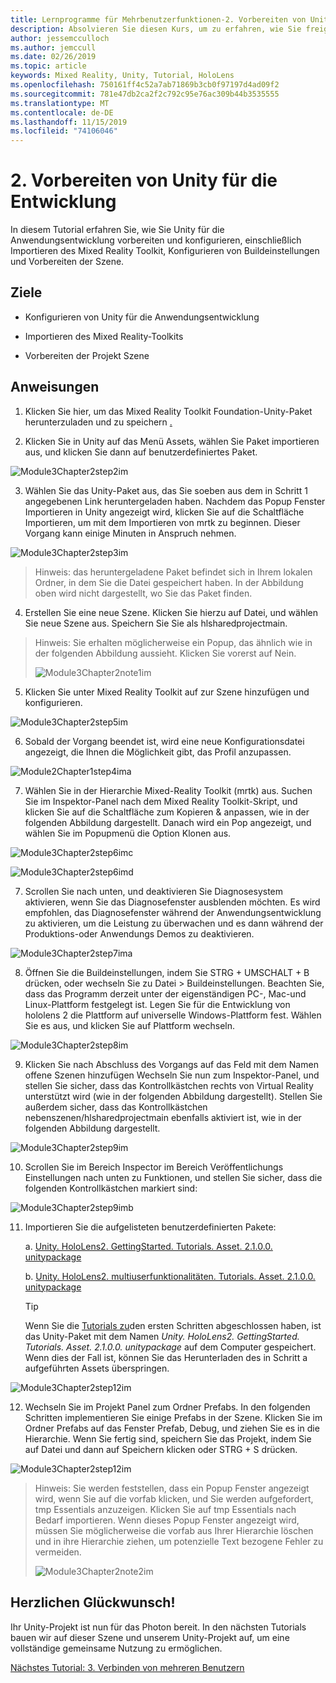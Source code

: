 ```yaml
---
title: Lernprogramme für Mehrbenutzerfunktionen-2. Vorbereiten von Unity für die Entwicklung
description: Absolvieren Sie diesen Kurs, um zu erfahren, wie Sie freigegebene Umgebungen mit mehreren Benutzern in einer hololens 2-Anwendung implementieren.
author: jessemcculloch
ms.author: jemccull
ms.date: 02/26/2019
ms.topic: article
keywords: Mixed Reality, Unity, Tutorial, HoloLens
ms.openlocfilehash: 750161ff4c52a7ab71869b3cb0f97197d4ad09f2
ms.sourcegitcommit: 781e47db2ca2f2c792c95e76ac309b44b3535555
ms.translationtype: MT
ms.contentlocale: de-DE
ms.lasthandoff: 11/15/2019
ms.locfileid: "74106046"
---
```

# <a name="2-getting-unity-ready-for-development"></a>2. Vorbereiten von Unity für die Entwicklung 


In diesem Tutorial erfahren Sie, wie Sie Unity für die Anwendungsentwicklung vorbereiten und konfigurieren, einschließlich Importieren des Mixed Reality Toolkit, Konfigurieren von Buildeinstellungen und Vorbereiten der Szene.

## <a name="objectives"></a>Ziele

- Konfigurieren von Unity für die Anwendungsentwicklung

- Importieren des Mixed Reality-Toolkits

- Vorbereiten der Projekt Szene

## <a name="instructions"></a>Anweisungen

1. Klicken Sie hier, um das Mixed Reality Toolkit Foundation-Unity-Paket herunterzuladen und zu speichern [.](https://github.com/microsoft/MixedRealityToolkit-Unity/releases/download/v2.1.0/Microsoft.MixedReality.Toolkit.Unity.Foundation.2.1.0.unitypackage)

2. Klicken Sie in Unity auf das Menü Assets, wählen Sie Paket importieren aus, und klicken Sie dann auf benutzerdefiniertes Paket.

![Module3Chapter2step2im](images/module3chapter2step2im.PNG)

3. Wählen Sie das Unity-Paket aus, das Sie soeben aus dem in Schritt 1 angegebenen Link heruntergeladen haben. Nachdem das Popup Fenster Importieren in Unity angezeigt wird, klicken Sie auf die Schaltfläche Importieren, um mit dem Importieren von mrtk zu beginnen. Dieser Vorgang kann einige Minuten in Anspruch nehmen.

![Module3Chapter2step3im](images/module3chapter2step3im.PNG)

> Hinweis: das heruntergeladene Paket befindet sich in Ihrem lokalen Ordner, in dem Sie die Datei gespeichert haben. In der Abbildung oben wird nicht dargestellt, wo Sie das Paket finden.

4. Erstellen Sie eine neue Szene. Klicken Sie hierzu auf Datei, und wählen Sie neue Szene aus. Speichern Sie Sie als hlsharedprojectmain.

> Hinweis: Sie erhalten möglicherweise ein Popup, das ähnlich wie in der folgenden Abbildung aussieht. Klicken Sie vorerst auf Nein.
>
> ![Module3Chapter2note1im](images/module3chapter2note1im.PNG)

5. Klicken Sie unter Mixed Reality Toolkit auf zur Szene hinzufügen und konfigurieren.

![Module3Chapter2step5im](images/module3chapter2step5im.PNG)

6. Sobald der Vorgang beendet ist, wird eine neue Konfigurationsdatei angezeigt, die Ihnen die Möglichkeit gibt, das Profil anzupassen. 

![Module2Chapter1step4ima](images/Module2Chapter1step4ima.PNG)

7. Wählen Sie in der Hierarchie Mixed-Reality Toolkit (mrtk) aus. Suchen Sie im Inspektor-Panel nach dem Mixed Reality Toolkit-Skript, und klicken Sie auf die Schaltfläche zum Kopieren & anpassen, wie in der folgenden Abbildung dargestellt.  Danach wird ein Pop angezeigt, und wählen Sie im Popupmenü die Option Klonen aus.

![Module3Chapter2step6imc](images/module3chapter2step6imc.PNG)

![Module3Chapter2step6imd](images/module3chapter2step6imd.PNG)

7. Scrollen Sie nach unten, und deaktivieren Sie Diagnosesystem aktivieren, wenn Sie das Diagnosefenster ausblenden möchten. Es wird empfohlen, das Diagnosefenster während der Anwendungsentwicklung zu aktivieren, um die Leistung zu überwachen und es dann während der Produktions-oder Anwendungs Demos zu deaktivieren. 

![Module3Chapter2step7ima](images/module3chapter2step7ima.PNG)

8. Öffnen Sie die Buildeinstellungen, indem Sie STRG + UMSCHALT + B drücken, oder wechseln Sie zu Datei > Buildeinstellungen. Beachten Sie, dass das Programm derzeit unter der eigenständigen PC-, Mac-und Linux-Plattform festgelegt ist. Legen Sie für die Entwicklung von hololens 2 die Plattform auf universelle Windows-Plattform fest. Wählen Sie es aus, und klicken Sie auf Plattform wechseln.

![Module3Chapter2step8im](images/module3chapter2step8im.PNG)

9. Klicken Sie nach Abschluss des Vorgangs auf das Feld mit dem Namen offene Szenen hinzufügen Wechseln Sie nun zum Inspektor-Panel, und stellen Sie sicher, dass das Kontrollkästchen rechts von Virtual Reality unterstützt wird (wie in der folgenden Abbildung dargestellt). Stellen Sie außerdem sicher, dass das Kontrollkästchen nebenszenen/hlsharedprojectmain ebenfalls aktiviert ist, wie in der folgenden Abbildung dargestellt.

![Module3Chapter2step9im](images/module3chapter2step9im.PNG)

10. Scrollen Sie im Bereich Inspector im Bereich Veröffentlichungs Einstellungen nach unten zu Funktionen, und stellen Sie sicher, dass die folgenden Kontrollkästchen markiert sind:

![Module3Chapter2step9imb](images/module3chapter2step9imb.PNG)

11. Importieren Sie die aufgelisteten benutzerdefinierten Pakete:

    a. [Unity. HoloLens2. GettingStarted. Tutorials. Asset. 2.1.0.0. unitypackage](https://github.com/microsoft/MixedRealityLearning/releases/download/getting-started-v2.1.0.0/Unity.HoloLens2.GettingStarted.Tutorials.Asset.2.1.0.0.unitypackage)

    b. [Unity. HoloLens2. multiuserfunktionalitäten. Tutorials. Asset. 2.1.0.0. unitypackage](https://github.com/microsoft/MixedRealityLearning/releases/download/multi-user-capabilities-v2.1.0.0/Unity.HoloLens2.MultiUserCapabilities.Tutorials.Asset.2.1.0.0.unitypackage)

    >[!TIP]
    >Wenn Sie die [Tutorials zu](mrlearning-base-ch1.md)den ersten Schritten abgeschlossen haben, ist das Unity-Paket mit dem Namen _Unity. HoloLens2. GettingStarted. Tutorials. Asset. 2.1.0.0. unitypackage_ auf dem Computer gespeichert. Wenn dies der Fall ist, können Sie das Herunterladen des in Schritt a aufgeführten Assets überspringen.

![Module3Chapter2step12im](images/module3chapter2step11im.PNG)

12. Wechseln Sie im Projekt Panel zum Ordner Prefabs. In den folgenden Schritten implementieren Sie einige Prefabs in der Szene. Klicken Sie im Ordner Prefabs auf das Fenster Prefab, Debug, und ziehen Sie es in die Hierarchie. Wenn Sie fertig sind, speichern Sie das Projekt, indem Sie auf Datei und dann auf Speichern klicken oder STRG + S drücken.

![Module3Chapter2step12im](images/module3chapter2step12im.PNG)

   > Hinweis: Sie werden feststellen, dass ein Popup Fenster angezeigt wird, wenn Sie auf die vorfab klicken, und Sie werden aufgefordert, tmp Essentials anzuzeigen. Klicken Sie auf tmp Essentials nach Bedarf importieren. Wenn dieses Popup Fenster angezeigt wird, müssen Sie möglicherweise die vorfab aus Ihrer Hierarchie löschen und in ihre Hierarchie ziehen, um potenzielle Text bezogene Fehler zu vermeiden.
   >
>![Module3Chapter2note2im](images/module3chapter2note2im.PNG)


## <a name="congratulations"></a>Herzlichen Glückwunsch!

Ihr Unity-Projekt ist nun für das Photon bereit. In den nächsten Tutorials bauen wir auf dieser Szene und unserem Unity-Projekt auf, um eine vollständige gemeinsame Nutzung zu ermöglichen.

[Nächstes Tutorial: 3. Verbinden von mehreren Benutzern](mrlearning-sharing(photon)-ch3.md)

